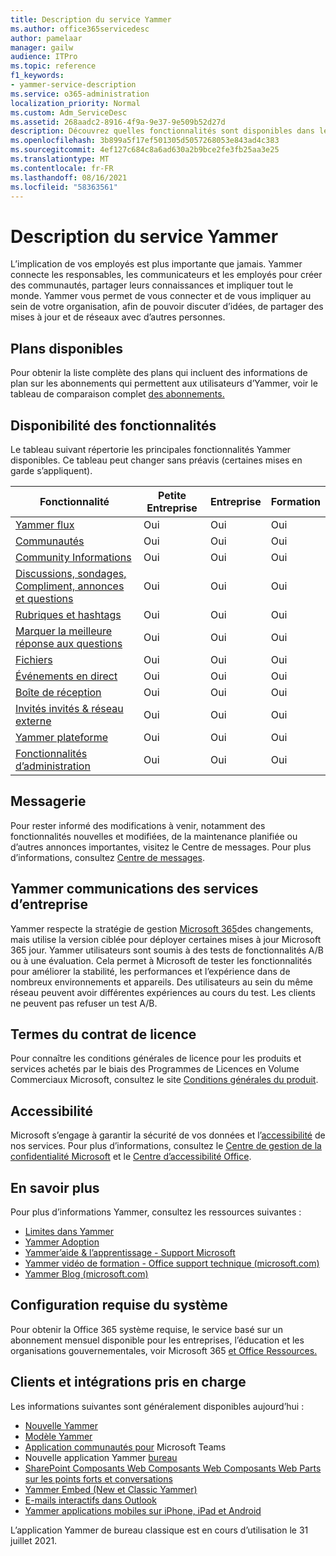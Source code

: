 ```yaml
---
title: Description du service Yammer
ms.author: office365servicedesc
author: pamelaar
manager: gailw
audience: ITPro
ms.topic: reference
f1_keywords:
- yammer-service-description
ms.service: o365-administration
localization_priority: Normal
ms.custom: Adm_ServiceDesc
ms.assetid: 268aadc2-8916-4f9a-9e37-9e509b52d27d
description: Découvrez quelles fonctionnalités sont disponibles dans les différents plans Yammer plan.
ms.openlocfilehash: 3b899a5f17ef501305d5057268053e843ad4c383
ms.sourcegitcommit: 4ef127c684c8a6ad630a2b9bce2fe3fb25aa3e25
ms.translationtype: MT
ms.contentlocale: fr-FR
ms.lasthandoff: 08/16/2021
ms.locfileid: "58363561"
---
```

# <a name="yammer-service-description"></a>Description du service Yammer

L’implication de vos employés est plus importante que jamais. Yammer connecte les responsables, les communicateurs et les employés pour créer des communautés, partager leurs connaissances et impliquer tout le monde. Yammer vous permet de vous connecter et de vous impliquer au sein de votre organisation, afin de pouvoir discuter d’idées, de partager des mises à jour et de réseaux avec d’autres personnes.
  
## <a name="available-plans"></a>Plans disponibles
  
Pour obtenir la liste complète des plans qui incluent des informations de plan sur les abonnements qui permettent aux utilisateurs d’Yammer, voir le tableau de comparaison complet [des abonnements.](https://go.microsoft.com/fwlink/?linkid=2139145)
  
## <a name="feature-availability"></a>Disponibilité des fonctionnalités

Le tableau suivant répertorie les principales fonctionnalités Yammer disponibles. Ce tableau peut changer sans préavis (certaines mises en garde s’appliquent).

| Fonctionnalité  | Petite Entreprise | Entreprise | Formation |
|---------|---------|---------|---------|
|[Yammer flux](https://support.microsoft.com/office/what-s-in-the-yammer-home-and-discovery-feeds-faaadbe1-4e57-4f17-89f1-e546509fba47) | Oui     | Oui     | Oui     |
|[Communautés](https://support.microsoft.com/office/manage-communities-33f252f7-6241-40e1-8f42-ce1b635176fb) | Oui     | Oui     | Oui     |
|[Community Informations](https://support.microsoft.com/office/view-community-insights-in-yammer-48bc648e-b567-49d7-b2b5-5fea23777c46) | Oui     | Oui     | Oui     |
|[Discussions, sondages, Compliment, annonces et questions](https://support.microsoft.com/office/create-polls-praise-announcements-and-questions-in-yammer-4b30c7e0-f915-4c69-9582-ccbbd09a516b) | Oui     | Oui     | Oui     |
|[Rubriques et hashtags](https://support.microsoft.com/office/use-topics-and-hashtags-in-yammer-98c0a0bb-aad0-45d3-88f1-4f6d12bb1772) | Oui     | Oui     | Oui     |
|[Marquer la meilleure réponse aux questions](https://support.microsoft.com/office/use-questions-and-answers-in-a-yammer-community-a4f1b722-d1bf-42be-a592-7288c7c0b895) | Oui     | Oui     | Oui     |
|[Fichiers](https://support.microsoft.com/office/attach-a-file-or-image-to-a-yammer-conversation-8d2d17f7-8f37-4535-961e-518d751be7e8) | Oui     | Oui     | Oui     |
|[Événements en direct](https://support.microsoft.com/office/organize-a-live-event-in-yammer-8853cbd0-d3e2-4888-b8c3-6f3df288dec9) | Oui     | Oui     | Oui     |
|[Boîte de réception](https://support.microsoft.com/office/manage-your-yammer-inbox-f1656c47-7043-40f5-970c-3e66ed7a70f1) | Oui     | Oui     | Oui     |
|[Invités invités & réseau externe](/yammer/work-with-external-users/collaborate-guests-external-yammer-community) | Oui     | Oui     | Oui     |
|[Yammer plateforme](https://developer.microsoft.com/yammer) | Oui     | Oui     | Oui     |
|[Fonctionnalités d’administration](/yammer/) | Oui     | Oui     | Oui     |

## <a name="messaging"></a>Messagerie

Pour rester informé des modifications à venir, notamment des fonctionnalités nouvelles et modifiées, de la maintenance planifiée ou d’autres annonces importantes, visitez le Centre de messages. Pour plus d’informations, consultez [Centre de messages](/microsoft-365/admin/manage/message-center).

## <a name="yammer-enterprise-service-communications-policy"></a>Yammer communications des services d’entreprise

Yammer respecte la stratégie de gestion [Microsoft 365](https://aka.ms/ManageChange)des changements, mais utilise la version ciblée pour déployer certaines mises à jour Microsoft 365 jour. Yammer utilisateurs sont soumis à des tests de fonctionnalités A/B ou à une évaluation. Cela permet à Microsoft de tester les fonctionnalités pour améliorer la stabilité, les performances et l’expérience dans de nombreux environnements et appareils. Des utilisateurs au sein du même réseau peuvent avoir différentes expériences au cours du test. Les clients ne peuvent pas refuser un test A/B.

## <a name="licensing-terms"></a>Termes du contrat de licence

Pour connaître les conditions générales de licence pour les produits et services achetés par le biais des Programmes de Licences en Volume Commerciaux Microsoft, consultez le site [Conditions générales du produit](https://www.microsoft.com/licensing/terms/).

## <a name="accessibility"></a>Accessibilité

Microsoft s’engage à garantir la sécurité de vos données et l’[accessibilité](https://www.microsoft.com/trust-center/compliance/accessibility) de nos services. Pour plus d’informations, consultez le [Centre de gestion de la confidentialité Microsoft](https://www.microsoft.com/trust-center) et le [Centre d’accessibilité Office](https://support.office.com/article/ecab0fcf-d143-4fe8-a2ff-6cd596bddc6d).

## <a name="learn-more"></a>En savoir plus

Pour plus d’informations Yammer, consultez les ressources suivantes :

- [Limites dans Yammer](/office365/servicedescriptions/yammer-service-description/yammer-limits)
- [Yammer Adoption](https://adoption.microsoft.com/yammer/)
- [Yammer’aide & l’apprentissage - Support Microsoft](https://support.microsoft.com/yammer)
- [Yammer vidéo de formation - Office support technique (microsoft.com)](https://support.microsoft.com/office/yammer-video-training-2c0ce4c6-0a99-466f-bf1b-cbe7ffa9779a)
- [Yammer Blog (microsoft.com)](https://techcommunity.microsoft.com/t5/yammer-blog/bg-p/YammerBlog)

## <a name="system-requirements"></a>Configuration requise du système

Pour obtenir la Office 365 système requise, le service basé sur un abonnement mensuel disponible pour les entreprises, l’éducation et les organisations gouvernementales, voir Microsoft 365 [et Office Ressources.](https://products.office.com/office-system-requirements/#Office365forBEG)

## <a name="supported-clients-and-integrations"></a>Clients et intégrations pris en charge

Les informations suivantes sont généralement disponibles aujourd’hui :

- [Nouvelle Yammer](https://support.microsoft.com/office/welcome-to-new-yammer-8c749c30-2d17-4153-a3cc-37a70f254681)
- [Modèle Yammer](https://support.microsoft.com/office/welcome-to-classic-yammer-02ac514e-cf1d-4060-9cde-6038ca812ede)
- [Application communautés pour](https://support.microsoft.com/office/use-the-yammer-communities-app-for-microsoft-teams-930c86f1-e1e2-4e45-a66a-ce8faca71a21) Microsoft Teams
- Nouvelle application Yammer [bureau](https://support.microsoft.com/office/install-the-new-yammer-desktop-app-66ccb412-ca1d-4e43-872c-9705abf11b1b)
- [SharePoint Composants Web Composants Web Composants Web Parts sur les points forts et conversations](https://support.microsoft.com/office/use-a-yammer-web-part-in-sharepoint-online-a53cfa0c-3d09-42c8-a286-1038a81c59da)
- [Yammer Embed (New et Classic Yammer)](https://developer.yammer.com/docs/new-embed-feed)
- [E-mails interactifs dans Outlook](https://support.microsoft.com/office/work-with-yammer-from-outlook-fd695485-225b-410f-b24a-17f971b46b25)
- [Yammer applications mobiles sur iPhone, iPad et Android](https://support.microsoft.com/office/set-up-new-yammer-on-your-mobile-phone-e52e65ad-14fa-4db9-b8f7-80fe3f6e25a7)

L’application Yammer de bureau classique est en cours d’utilisation le 31 juillet 2021.
